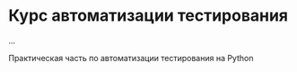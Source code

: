  # Курс автоматизации тестирования
 
...

Практическая часть по автоматизации тестирования на Python

